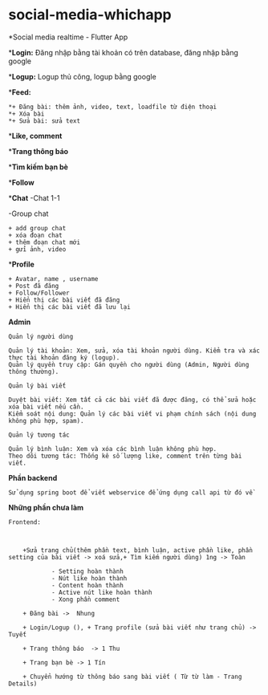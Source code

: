 # social-media-whichapp
*Social media realtime - Flutter App

***Login:** Đăng nhập bằng tài khoản có trên database, đăng nhập bằng google

***Logup:** Logup thủ công, logup bằng google

***Feed:** 

	*+ Đăng bài: thêm ảnh, video, text, loadfile từ điện thoại	
	*+ Xóa bài
	*+ Sửa bài: sửa text
 
***Like, comment**

***Trang thông báo**

***Tìm kiếm bạn bè**

***Follow**

***Chat**
 -Chat 1-1
 
 -Group chat
 
  	+ add group chat
	+ xóa đoạn chat
	+ thêm đoạn chat mới
	+ gửi ảnh, video
 
***Profile**

	+ Avatar, name , username
	+ Post đã đăng
	+ Follow/Follower
	+ Hiển thị các bài viết đã đăng
	+ Hiển thị các bài viết đã lưu lại

**Admin**

	Quản lý người dùng

	Quản lý tài khoản: Xem, sửa, xóa tài khoản người dùng. Kiểm tra và xác thực tài khoản đăng ký (logup).
	Quản lý quyền truy cập: Gán quyền cho người dùng (Admin, Người dùng thông thường).

	Quản lý bài viết

	Duyệt bài viết: Xem tất cả các bài viết đã được đăng, có thể sửa hoặc xóa bài viết nếu cần.
	Kiểm soát nội dung: Quản lý các bài viết vi phạm chính sách (nội dung không phù hợp, spam).

	Quản lý tương tác

	Quản lý bình luận: Xem và xóa các bình luận không phù hợp.
	Theo dõi tương tác: Thống kê số lượng like, comment trên từng bài viết.
 
**Phần backend**

 	Sử dụng spring boot để viết webservice để ứng dụng call api từ đó về 

**Những phần chưa làm**

	Frontend:

		

		+Sửa trang chủ(thêm phần text, bình luận, active phần like, phần setting của bài viết -> xoá sửa,+ Tìm kiếm người dùng) 1ng -> Toàn 
				
				- Setting hoàn thành
				- Nút like hoàn thành
				- Content hoàn thành
				- Active nút like hoàn thành 
				- Xong phần comment

		+ Đăng bài ->  Nhung 

		+ Login/Logup (), + Trang profile (sửa bài viết như trang chủ) -> Tuyết 

		+ Trang thông báo  -> 1 Thu

		+ Trang bạn bè -> 1 Tín
 
		+ Chuyển hướng từ thông báo sang bài viết ( Từ từ làm - Trang Details)

		


